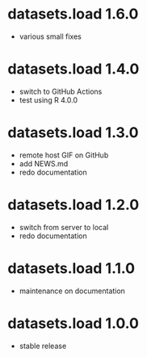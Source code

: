 datasets.load 1.6.0
=======================
* various small fixes

datasets.load 1.4.0
=======================
* switch to GitHub Actions
* test using R 4.0.0

datasets.load 1.3.0
=======================
* remote host GIF on GitHub
* add NEWS.md
* redo documentation

datasets.load 1.2.0
=======================
* switch from server to local
* redo documentation

datasets.load 1.1.0
=======================
* maintenance on documentation

datasets.load 1.0.0
=======================
* stable release
